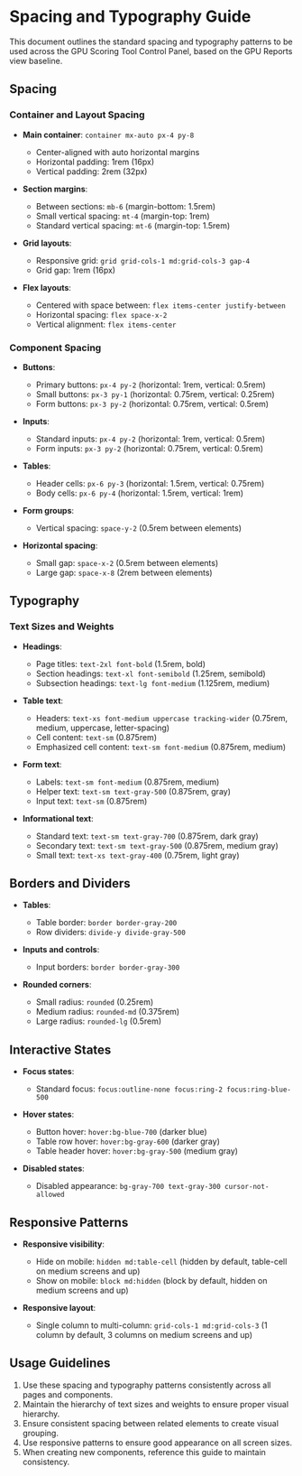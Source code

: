 # Spacing and Typography Guide

This document outlines the standard spacing and typography patterns to be used across the GPU Scoring Tool Control Panel, based on the GPU Reports view baseline.

## Spacing

### Container and Layout Spacing

- **Main container**: `container mx-auto px-4 py-8`
  - Center-aligned with auto horizontal margins
  - Horizontal padding: 1rem (16px)
  - Vertical padding: 2rem (32px)

- **Section margins**:
  - Between sections: `mb-6` (margin-bottom: 1.5rem)
  - Small vertical spacing: `mt-4` (margin-top: 1rem)
  - Standard vertical spacing: `mt-6` (margin-top: 1.5rem)

- **Grid layouts**:
  - Responsive grid: `grid grid-cols-1 md:grid-cols-3 gap-4`
  - Grid gap: 1rem (16px)

- **Flex layouts**:
  - Centered with space between: `flex items-center justify-between`
  - Horizontal spacing: `flex space-x-2`
  - Vertical alignment: `flex items-center`

### Component Spacing

- **Buttons**:
  - Primary buttons: `px-4 py-2` (horizontal: 1rem, vertical: 0.5rem)
  - Small buttons: `px-3 py-1` (horizontal: 0.75rem, vertical: 0.25rem)
  - Form buttons: `px-3 py-2` (horizontal: 0.75rem, vertical: 0.5rem)

- **Inputs**:
  - Standard inputs: `px-4 py-2` (horizontal: 1rem, vertical: 0.5rem)
  - Form inputs: `px-3 py-2` (horizontal: 0.75rem, vertical: 0.5rem)

- **Tables**:
  - Header cells: `px-6 py-3` (horizontal: 1.5rem, vertical: 0.75rem)
  - Body cells: `px-6 py-4` (horizontal: 1.5rem, vertical: 1rem)

- **Form groups**:
  - Vertical spacing: `space-y-2` (0.5rem between elements)

- **Horizontal spacing**:
  - Small gap: `space-x-2` (0.5rem between elements)
  - Large gap: `space-x-8` (2rem between elements)

## Typography

### Text Sizes and Weights

- **Headings**:
  - Page titles: `text-2xl font-bold` (1.5rem, bold)
  - Section headings: `text-xl font-semibold` (1.25rem, semibold)
  - Subsection headings: `text-lg font-medium` (1.125rem, medium)

- **Table text**:
  - Headers: `text-xs font-medium uppercase tracking-wider` (0.75rem, medium, uppercase, letter-spacing)
  - Cell content: `text-sm` (0.875rem)
  - Emphasized cell content: `text-sm font-medium` (0.875rem, medium)

- **Form text**:
  - Labels: `text-sm font-medium` (0.875rem, medium)
  - Helper text: `text-sm text-gray-500` (0.875rem, gray)
  - Input text: `text-sm` (0.875rem)

- **Informational text**:
  - Standard text: `text-sm text-gray-700` (0.875rem, dark gray)
  - Secondary text: `text-sm text-gray-500` (0.875rem, medium gray)
  - Small text: `text-xs text-gray-400` (0.75rem, light gray)

## Borders and Dividers

- **Tables**:
  - Table border: `border border-gray-200`
  - Row dividers: `divide-y divide-gray-500`

- **Inputs and controls**:
  - Input borders: `border border-gray-300`

- **Rounded corners**:
  - Small radius: `rounded` (0.25rem)
  - Medium radius: `rounded-md` (0.375rem)
  - Large radius: `rounded-lg` (0.5rem)

## Interactive States

- **Focus states**:
  - Standard focus: `focus:outline-none focus:ring-2 focus:ring-blue-500`

- **Hover states**:
  - Button hover: `hover:bg-blue-700` (darker blue)
  - Table row hover: `hover:bg-gray-600` (darker gray)
  - Table header hover: `hover:bg-gray-500` (medium gray)

- **Disabled states**:
  - Disabled appearance: `bg-gray-700 text-gray-300 cursor-not-allowed`

## Responsive Patterns

- **Responsive visibility**:
  - Hide on mobile: `hidden md:table-cell` (hidden by default, table-cell on medium screens and up)
  - Show on mobile: `block md:hidden` (block by default, hidden on medium screens and up)

- **Responsive layout**:
  - Single column to multi-column: `grid-cols-1 md:grid-cols-3` (1 column by default, 3 columns on medium screens and up)

## Usage Guidelines

1. Use these spacing and typography patterns consistently across all pages and components.
2. Maintain the hierarchy of text sizes and weights to ensure proper visual hierarchy.
3. Ensure consistent spacing between related elements to create visual grouping.
4. Use responsive patterns to ensure good appearance on all screen sizes.
5. When creating new components, reference this guide to maintain consistency.